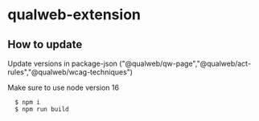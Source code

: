 # qualweb-extension
## How to update

Update versions in package-json ("@qualweb/qw-page","@qualweb/act-rules","@qualweb/wcag-techniques")

Make sure to use node version 16

```shell
  $ npm i
  $ npm run build
```